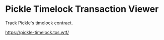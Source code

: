 # Pickle Timelock Transaction Viewer

Track Pickle's timelock contract.

https://pickle-timelock.txs.wtf/